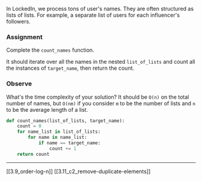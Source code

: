 In LockedIn, we process tons of user's names. They are often structured as lists of lists. For example, a separate list of users for each influencer's followers. 

### Assignment
Complete the `count_names` function. 

It should iterate over all the names in the nested `list_of_lists` and count all the instances of `target_name`, then return the count. 

### Observe
What's the time complexity of your solution? It should be `O(n)` on the total number of names, but `O(nm)` if you consider `m` to be the number of lists and `n` to be the average length of a list. 

``` python
def count_names(list_of_lists, target_name):
	count = 0
	for name_list in list_of_lists:
		for name in name_list:
			if name == target_name:
				count += 1
	return count
```

---
[[3.9_order-log-n]]
[[3.11_c2_remove-duplicate-elements]]

